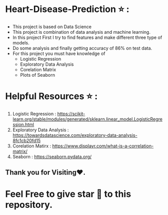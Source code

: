 # Heart-Disease-Prediction ⭐ :
* This project is based on Data Science
* This project is combination of data analysis and machine learning. 
* In this project First I try to find features and make different three type of models. 
* Do some analysis and finally getting accuracy of 86% on test data.
* For this project you must have knowledge of 
  * Logistic Regression
  * Exploratory Data Analysis
  * Corelation Matrix
  * Plots of Seaborn

# Helpful Resources ⭐ :

1. Logistic Regression : https://scikit-learn.org/stable/modules/generated/sklearn.linear_model.LogisticRegression.html
2. Exploratory Data Analysis : https://towardsdatascience.com/exploratory-data-analysis-8fc1cb20fd15
3. Corelation Matirx : https://www.displayr.com/what-is-a-correlation-matrix/
4. Seaborn : https://seaborn.pydata.org/

## Thank you for Visiting❤️.

# Feel Free to give star 🌟 to this repository.
